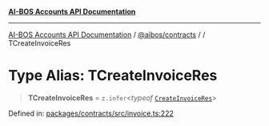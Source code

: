 [**AI-BOS Accounts API Documentation**](../../../README.md)

***

[AI-BOS Accounts API Documentation](../../../README.md) / [@aibos/contracts](../README.md) / [](../README.md) / TCreateInvoiceRes

# Type Alias: TCreateInvoiceRes

> **TCreateInvoiceRes** = `z.infer`\<*typeof* [`CreateInvoiceRes`](../variables/CreateInvoiceRes.md)\>

Defined in: [packages/contracts/src/invoice.ts:222](https://github.com/pohlai88/accounts/blob/48103fb36d28b2b9bfb33472b6de2f719773cde9/packages/contracts/src/invoice.ts#L222)
